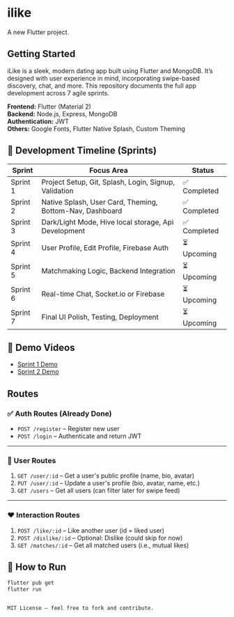 # ilike

A new Flutter project.

## Getting Started

iLike is a sleek, modern dating app built using Flutter and MongoDB. It’s designed with user experience in mind, incorporating swipe-based discovery, chat, and more. This repository documents the full app development across 7 agile sprints.

**Frontend:** Flutter (Material 2)  
**Backend:** Node.js, Express, MongoDB  
**Authentication:** JWT  
**Others:** Google Fonts, Flutter Native Splash, Custom Theming

## 📅 Development Timeline (Sprints)

| Sprint | Focus Area                             | Status     |
|--------|----------------------------------------|------------|
| Sprint 1 | Project Setup, Git, Splash, Login, Signup, Validation     | ✅ Completed |
| Sprint 2 | Native Splash, User Card, Theming, Bottom-Nav, Dashboard  | ✅ Completed |
| Sprint 3 | Dark/Light Mode, Hive local storage, Api Development            | ✅ Completed |
| Sprint 4 | User Profile, Edit Profile, Firebase Auth   | ⏳ Upcoming |
| Sprint 5 | Matchmaking Logic, Backend Integration      | ⏳ Upcoming |
| Sprint 6 | Real-time Chat, Socket.io or Firebase       | ⏳ Upcoming |
| Sprint 7 | Final UI Polish, Testing, Deployment        | ⏳ Upcoming |

## 🎥 Demo Videos

- [Sprint 1 Demo](https://youtu.be/j95juPp9d7w)
- [Sprint 2 Demo](https://youtu.be/H4Yev9rif5Q)


## Routes
### ✅ **Auth Routes** (Already Done)

- `POST /register` – Register new user
- `POST /login` – Authenticate and return JWT

---

### 📄 **User Routes**

1. `GET /user/:id` – Get a user's public profile (name, bio, avatar)
2. `PUT /user/:id` – Update a user's profile (bio, avatar, name, etc.)
3. `GET /users` – Get all users (can filter later for swipe feed)

---

### ❤️ **Interaction Routes**

1. `POST /like/:id` – Like another user (id = liked user)
2. `POST /dislike/:id` – Optional: Dislike (could skip for now)
3. `GET /matches/:id` – Get all matched users (i.e., mutual likes)

## 🚀 How to Run

```bash
flutter pub get
flutter run


MIT License – feel free to fork and contribute.
